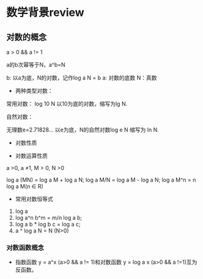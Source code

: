 # 数学背景review

## 对数的概念

a > 0 && a != 1

a的b次幂等于N，a^b=N

b: 以a为底，N的对数，记作log a N = b
a: 对数的底数
N：真数

- 两种类型对数：

常用对数：
log 10 N
以10为底的对数，缩写为lg N.


自然对数：

无理数e=2.71828...
以e为底，N的自然对数log e N 缩写为 ln N.

- 对数性质

- 对数运算性质

a >0, a ≠1, M > 0, N >0

log a (MN) = log a M + log a N;
log a M/N = log a M - log a N;
log a M^n = n log a M(n ∈ R)

- 常用对数恒等式

1. log a 
2. log a^n b^m = m/n log a b;
3. log a b * log b c = log a c;
4. a ^ log a N = N (N>0)

### 对数函数概念

- 指数函数 y = a^x (a>0 && a != 1)和对数函数 y = log a x (a>0 && a !=1)互为反函数。


